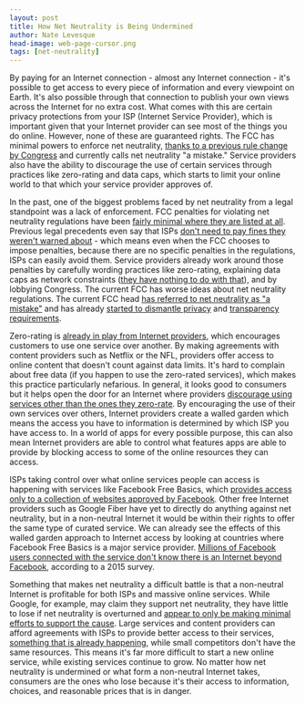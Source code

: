 ```yaml
---
layout: post
title: How Net Neutrality is Being Undermined
author: Nate Levesque
head-image: web-page-cursor.png
tags: [net-neutrality]
---
```


By paying for an Internet connection - almost any Internet connection - it's possible to get access to every piece of information and every viewpoint on Earth. It's also possible through that connection to publish your own views across the Internet for no extra cost. What comes with this are certain privacy protections from your ISP (Internet Service Provider), which is important given that your Internet provider can see most of the things you do online. However, none of these are guaranteed rights. The FCC has minimal powers to enforce net neutrality, [thanks to a previous rule change by Congress](http://www.internetsociety.org/publications/isp-column-april-2014-rip-net-neutrality) and currently calls net neutrality "a mistake." Service providers also have the ability to discourage the use of certain services through practices like zero-rating and data caps, which starts to limit your online world to that which your service provider approves of.

In the past, one of the biggest problems faced by net neutrality from a legal standpoint was a lack of enforcement. FCC penalties for violating net neutrality regulations have been [fairly minimal where they are listed at all](https://thinkprogress.org/net-neutrality-could-be-undermined-by-lack-of-penalties-for-isps-that-break-the-rules-61e5e01496c8#.tmnqjq70i). Previous legal precedents even say that ISPs [don't need to pay fines they weren't warned about](http://www.nytimes.com/2012/06/22/business/media/justices-reject-indecency-fines-on-narrow-grounds.html?_r=0) - which means even when the FCC chooses to impose penalties, because there are no specific penalties in the regulations, ISPs can easily avoid them. Service providers already work around those penalties by carefully wording practices like zero-rating, explaining data caps as network constraints ([they have nothing to do with that](http://arstechnica.com/business/2012/12/report-data-caps-just-a-cash-cow-for-internet-providers/)), and by lobbying Congress. The current FCC has worse ideas about net neutrality regulations. The current FCC head [has referred to net neutrality as "a mistake"](http://money.cnn.com/2017/01/24/technology/fcc-net-neutrality/index.html) and has already [started to dismantle privacy](http://www.businessinsider.com/fcc-ajit-pai-privacy-rules-isp-statement-2017-2) and [transparency requirements](https://motherboard.vice.com/en_us/article/it-begins-trumps-fcc-launches-attack-on-net-neutrality-transparency-rules).

Zero-rating is [already in play from Internet providers](https://arstechnica.com/business/2016/01/netflix-loves-t-mobiles-zero-rating-says-its-better-than-comcasts/), which encourages customers to use one service over another. By making agreements with content providers such as Netflix or the NFL, providers offer access to online content that doesn't count against data limits. It's hard to complain about free data (if you happen to use the zero-rated services), which makes this practice particularly nefarious. In general, it looks good to consumers but it helps open the door for an Internet where providers [discourage using services other than the ones they zero-rate](https://techcrunch.com/2016/02/07/verizon-accused-of-net-neutrality-foul-by-zero-rating-its-go90-mobile-video-service/). By encouraging the use of their own services over others, Internet providers create a walled garden which means the access you have to information is determined by which ISP you have access to. In a world of apps for every possible purpose, this can also mean Internet providers are able to control what features apps are able to provide by blocking access to some of the online resources they can access.

ISPs taking control over what online services people can access is happening with services like Facebook Free Basics, which [provides access only to a collection of websites approved by Facebook](http://www.computerworld.com/article/3032646/internet/the-surprising-truth-about-facebooks-internetorg.html). Other free Internet providers such as Google Fiber have yet to directly do anything against net neutrality, but in a non-neutral Internet it would be within their rights to offer the same type of curated service. We can already see the effects of this walled garden approach to Internet access by looking at countries where Facebook Free Basics is a major service provider. [Millions of Facebook users connected with the service don't know there is an Internet beyond Facebook](https://qz.com/333313/milliions-of-facebook-users-have-no-idea-theyre-using-the-internet/), according to a 2015 survey.

Something that makes net neutrality a difficult battle is that a non-neutral Internet is profitable for both ISPs and massive online services. While Google, for example, may claim they support net neutrality, they have little to lose if net neutrality is overturned and [appear to only be making minimal efforts to support the cause](http://www.recode.net/2014/7/3/11628552/wheres-google-in-the-net-neutrality-fight). Large services and content providers can afford agreements with ISPs to provide better access to their services, [something that is already happening](https://media.netflix.com/en/company-blog/how-netflix-works-with-isps-around-the-globe-to-deliver-a-great-viewing-experience), while small competitors don't have the same resources. This means it's far more difficult to start a new online service, while existing services continue to grow. No matter how net neutrality is undermined or what form a non-neutral Internet takes, consumers are the ones who lose because it's their access to information, choices, and reasonable prices that is in danger.

